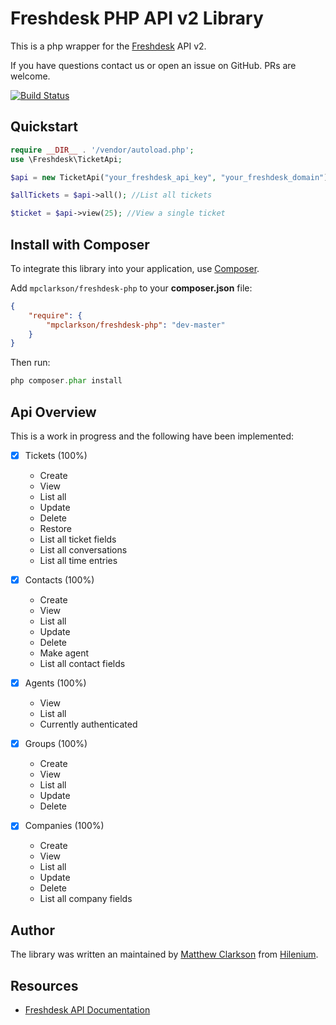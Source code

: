 Freshdesk PHP API v2 Library
============================

This is a php wrapper for the [Freshdesk](https://www.freshdesk.com) API v2.

If you have questions contact us or open an issue on GitHub. PRs are welcome.

[![Build Status](https://travis-ci.org/mpclarkson/freshdesk-php.svg?branch=master)](https://travis-ci.org/mpclarkson/freshdesk-php)

Quickstart
-------------------
```php
require __DIR__ . '/vendor/autoload.php';
use \Freshdesk\TicketApi;

$api = new TicketApi("your_freshdesk_api_key", "your_freshdesk_domain");

$allTickets = $api->all(); //List all tickets

$ticket = $api->view(25); //View a single ticket
```

Install with Composer
-------------------
To integrate this library into your application, use [Composer](https://getcomposer.org).

Add `mpclarkson/freshdesk-php` to your **composer.json** file:

```json
{
    "require": {
        "mpclarkson/freshdesk-php": "dev-master"
    }
}

```

Then run:

```php
php composer.phar install
```

Api Overview
-------------------

This is a work in progress and the following have been implemented:

- [x] Tickets (100%)
    - Create
    - View
    - List all
    - Update
    - Delete
    - Restore
    - List all ticket fields
    - List all conversations
    - List all time entries

- [x] Contacts (100%)
    - Create
    - View
    - List all
    - Update
    - Delete
    - Make agent
    - List all contact fields

- [x] Agents (100%)
    - View
    - List all
    - Currently authenticated

- [x] Groups (100%)
    - Create
    - View
    - List all
    - Update
    - Delete

- [x] Companies (100%)
    - Create
    - View
    - List all
    - Update
    - Delete
    - List all company fields


Author
---------

The library was written an maintained by [Matthew Clarkson](http://mpclarkson.github.io/) from [Hilenium](https://hilenium.com).


Resources
---------

* [Freshdesk API Documentation](https://developer.freshdesk.com/api/)
